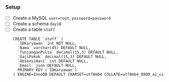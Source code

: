 ### Setup

- [ ] Create a MySQL `user=root`, `password=password`
- [ ] Create a schema `day18`
- [ ] Create a table `staff`
    ```
    CREATE TABLE `staff` (
      `IDKaryawan` int NOT NULL,
      `Nama` varchar(45) DEFAULT NULL,
      `TunjanganPulsa` decimal(15,3) DEFAULT NULL,
      `GajiPokok` decimal(15,3) DEFAULT NULL,
      `AbsensiHari` int DEFAULT NULL,
      `Email` json DEFAULT NULL,
      PRIMARY KEY (`IDKaryawan`)
    ) ENGINE=InnoDB DEFAULT CHARSET=utf8mb4 COLLATE=utf8mb4_0900_ai_ci
    ```
